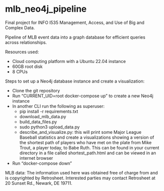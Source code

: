 # mlb_neo4j_pipeline

Final project for INFO I535 Management, Access, and Use of Big and Complex Data.

Pipeline of MLB event data into a graph database for efficient queries across relationships.

Resources used:
- Cloud computing platform with a Ubuntu 22.04 instance
- 60GB root disk
- 8 CPUs

Steps to set up a Neo4j database instance and create a visualization:

- Clone the git repository
- Run “CURRENT_UID=root docker-compose up” to create a new Neo4j instance
- In another CLI run the following as superuser:
  - pip install -r requirements.txt
  - download_mlb_data.py
  - build_data_files.py
  - sudo python3 upload_data.py
  - describe_and_visualize.py: this will print some Major League Baseball statistics and create a visualizations showing a version of the shortest path of players who have met on the plate from Mike Trout, a player today, to Babe Ruth. This can be found in your current directory in a file called shortest_path.html and can be viewed in an internet browser
- Run “docker-compose down”

MLB data: The information used here was obtained free of
charge from and is copyrighted by Retrosheet.  Interested
parties may contact Retrosheet at 20 Sunset Rd.,
Newark, DE 19711.
